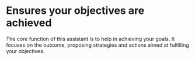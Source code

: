 # Ensures your objectives are achieved

The core function of this assistant is to help in achieving your goals. It focuses on the outcome, proposing strategies and actions aimed at fulfilling your objectives.